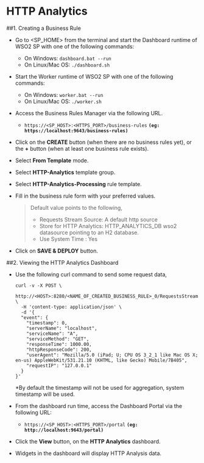 # HTTP Analytics

##1. Creating a Business Rule
+ Go to <SP_HOME> from the terminal and start the Dashboard runtime of WSO2 SP with one of the following commands:
    - On Windows:  `dashboard.bat --run`
    - On Linux/Mac OS:  `./dashboard.sh`

+ Start the Worker runtime of WSO2 SP with one of the following commands:
    - On Windows:  `worker.bat --run`
    - On Linux/Mac OS:  `./worker.sh`

+ Access the Business Rules Manager via the following URL.
    - `https://<SP_HOST>:<HTTPS_PORT>/business-rules` **`(eg: https://localhost:9643/business-rules)`**

+ Click on the **CREATE** button (when there are no business rules yet), or the **+** button (when at least one 
business 
rule exists).

+ Select **From Template** mode.

+ Select **HTTP-Analytics** template group.

+ Select **HTTP-Analytics-Processing** rule template.

+ Fill in the business rule form with your preferred values.
  > Default value points to the following, 
  >  + Requests Stream Source: A default http source 
  >  + Store for HTTP Analytics: HTTP_ANALYTICS_DB wso2 datasource pointing to an H2 database.
  >  + Use System Time : Yes  
      
+ Click on **SAVE & DEPLOY** button.

##2. Viewing the HTTP Analytics Dashboard
+ Use the following curl command to send some request data,
  ```
  curl -v -X POST \
    http://<HOST>:8280/<NAME_OF_CREATED_BUSINESS_RULE>_0/RequestsStream \
    -H 'content-type: application/json' \
    -d '{
    "event": {
      "timestamp": 0,
      "serverName": "localhost",
      "serviceName": "A",
      "serviceMethod": "GET",
      "responseTime": 1000.00,
      "httpResponseCode": 200,
      "userAgent": "Mozilla/5.0 (iPad; U; CPU OS 3_2_1 like Mac OS X; en-us) AppleWebKit/531.21.10 (KHTML, like Gecko) Mobile/7B405",
      "requestIP": "127.0.0.1"
    }
  }'
  ```
  *By default the timestamp will not be used for aggregation, system timestamp will be used.

+ From the dashboard run time, access the Dashboard Portal via the following URL:
    - `https://<SP_HOST>:<HTTPS_PORT>/portal` **`(eg: http://localhost:9643/portal)`**

+ Click the **View** button, on the **HTTP Analytics** dashboard.

+ Widgets in the dashboard will display HTTP Analysis data. 